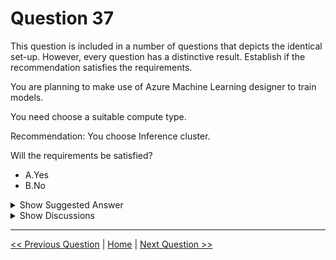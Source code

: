 # Question 37

This question is included in a number of questions that depicts the identical set-up. However, every question has a distinctive result. Establish if the recommendation satisfies the requirements.

You are planning to make use of Azure Machine Learning designer to train models.

You need choose a suitable compute type.

Recommendation: You choose Inference cluster.

Will the requirements be satisfied?

* A.Yes
* B.No

<details>
  <summary>Show Suggested Answer</summary>

  <strong>B</strong><br>

</details>

<details>
  <summary>Show Discussions</summary>

<blockquote><p><strong>Moshekwa</strong> <code>(Tue 31 Jan 2023 13:36)</code> - <em>Upvotes: 11</em></p><p>inference cluster is to deploy not train hence B</p></blockquote>
<blockquote><p><strong>krishna1818</strong> <code>(Fri 29 Nov 2024 10:14)</code> - <em>Upvotes: 1</em></p><p>Its compute cluster</p></blockquote>
<blockquote><p><strong>synapse</strong> <code>(Mon 11 Sep 2023 10:22)</code> - <em>Upvotes: 2</em></p><p>Training  non on inference  cluster</p></blockquote>

</details>

---

[<< Previous Question](question_36.md) | [Home](/index.md) | [Next Question >>](question_38.md)
